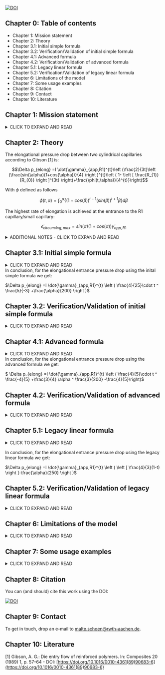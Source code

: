 [![DOI](https://zenodo.org/badge/791671677.svg)](https://doi.org/10.5281/zenodo.13999721)

## Chapter 0: Table of contents
- Chapter 1: Mission statement
- Chapter 2: Theory
- Chapter 3.1: Initial simple formula
- Chapter 3.2: Verification/Validation of initial simple formula
- Chapter 4.1: Advanced formula
- Chapter 4.2: Verification/Validation of advanced formula
- Chapter 5.1: Legacy linear formula
- Chapter 5.2: Verification/Validation of legacy linear formula
- Chapter 6: Limitations of the model
- Chapter 7: Some usage examples
- Chapter 8: Citation
- Chapter 9: Contact
- Chapter 10: Literature


## Chapter 1: Mission statement

<details>
<summary>CLICK TO EXPAND AND READ</summary>
This repository is supposed to hold information

1. on the relations between elongational/extensional viscosity AND flow rate AND elongational/extensional pressure drop
2. on the formulae developed by Gibson in the late eighties to depict these relations
3. on our newer formula that gives up some accuracy in order to become a useful tool for everyday engineering work.

</details>

## Chapter 2: Theory

The elongational pressure drop between two cylindrical capillaries according to Gibson [1] is: 
```math
\Delta p_{elong} =I \dot{\gamma}_{app,R1}^{t}\left (\frac{2}{3t}\left (\frac{sin(\alpha)(1+cos(\alpha))}{4} \right )^{t}\left ( 1- \left [ \frac{R_{1}}{R_{0}} \right ]^{3t} \right)+\frac{\phi(t,\alpha)}{4^{t}}\right)
```
With $\phi$ defined as follows 

```math
\phi(t,\alpha) = \int_{0}^{\alpha}\left \{(1+cos(\beta))^{t-1} (sin(\beta))^{t+1} \beta  \right \}  d\beta
```

The highest rate of elongation is achieved at the entrance to the R1 capillary/small capillary:
```math
\dot{\epsilon}_{circumAvg,max}= sin(\alpha)(1+cos(\alpha)) \dot{\gamma}_{app,R1}
```

<details>
<summary>ADDITIONAL NOTES - CLICK TO EXPAND AND READ</summary>
With I and t defining the elongational viscosity and the elongational stress, both following a simple power law:

$\eta_{elong} =I \dot{\epsilon}^{t-1}$

$\sigma_{elong} =I \dot{\epsilon}^{t}$

R1, R0 and alpha define the geometry of the capilliaries
- R0 is the bigger radius
- R1 is the smaller radius
- alpha is the conical half-angle (90 degrees for 'butted' capillaries, 59 degrees for holes drilled with DIN 1897 drill bits)

$\dot{\gamma}_{app,R1}$ is the apparent shear rate in the small capillary. The (circumferentially averaged) elongation rate present in the transition section between the cylindrical bores depends on the local radius R :

$\dot{\epsilon}_{circumAvg}= sin(\alpha)(1+cos(\alpha)) \frac {\dot{Q}}{R^{3}\pi}$
  
</details>



## Chapter 3.1: Initial simple formula

<details>
<summary>CLICK TO EXPAND AND READ</summary>

As seen above, $\phi$ only depends on $\alpha$ and $t$.

Considering only the term in the brackets, the influencing factors are
- Elongational viscosity power law exponent t (expected to fall between 1 and 0.25)
- Half-angle alpha (expected to fall between 30 and 90 degrees)

Hence it is easy to tabulate it and arrive at an approximation formula (in which $\alpha$ in degrees is to be input):

$\phi(t,\alpha) = max(0,\frac{1.2\alpha-33}{100})$

See figure 1 below for the quality of the approximation.

![figure1](https://github.com/malteschoen/fasterGibsonForExtensionalFlowBetweenCapillaries/blob/main/media/figure_1.png)
Figure 1: Approximation of $\phi$

However, this only eliminates the last component of Gibsons unwieldy equation. 
Considering the entire term in the brackets, the influencing factors are
- Ratio of the radii (expected to fall between 1-to-5 and 1-to-30)
- Elongational viscosity power law exponent t (expected to fall between 1 and 0.25)
- Half-angle alpha (expected to fall between 30 and 90 degrees)

We can now tabulate these results at the discrete combinations given above and develop a simpler function to represent the surface (green surface in figure 2) and plot both visually:

The function of the surface is given by:

$\frac{4}{25}\cdot t ^ \frac{5}{-3} +\frac{\alpha}{200}$

It becomes clear that the influence of the ratio of the radii is small for all t > 0.25.

![figure2](https://github.com/malteschoen/fasterGibsonForExtensionalFlowBetweenCapillaries/blob/main/media/figure_2.png)
Figure 2: Approximation of 'bracketed term' with the initial simple formula

</details>
In conclusion, for the elongational entrance pressure drop using the inital simple formula we get:

$\Delta p_{elong} =I \dot{\gamma}_{app,R1}^{t} \left ( \frac{4}{25}\cdot t ^ \frac{5}{-3} +\frac{\alpha}{200}  \right )$


## Chapter 3.2: Verification/Validation of initial simple formula

<details>
<summary>CLICK TO EXPAND AND READ</summary>

If we use the data on injection capillary rheometer entrance pressure drops given by [1] in their figure 7, we can compare our mathematical model to real-world data.
Please note that we use the power-law parameters of elongational viscosity given by [1] in their table 1.

![figure3](https://github.com/malteschoen/fasterGibsonForExtensionalFlowBetweenCapillaries/blob/main/media/figure_3.png)

Figure 3: Comparison between injection moulding dataset and the initial simple formula

Expressed in mathematical terms, our initial simple formula results in an average error of 0.5 bar or 12 % (i.e. our model usually predicts higher values) for the injection moulding data set (t = 0.77). However, performance for other elongational flow exponents t is unknown. Hence we compare our initial simple formula to the dataset for the bracketed term. 

![figure4](https://github.com/malteschoen/fasterGibsonForExtensionalFlowBetweenCapillaries/blob/main/media/figure_4.png)

Figure 4: Comparison between bracketed term dataset and the initial simple formula. Square symbols indicate dataset, circles our initial simple formula.

Again, it becomes clear that the influence of the ratio of the radii is notable only for t < 0.25. Performance of our initial simple formula is fair. The data for t = 1 is not matched well. Expressed in mathematical terms, our initial simple formula results in an average error of 28 %, primarily driven by the poor fit for t = 1. The single greatest error is 92 %.


</details>

## Chapter 4.1: Advanced formula

<details>
<summary>CLICK TO EXPAND AND READ</summary>
Seeing that the effect of t is non-linear we can instead model it using 
</details>
In conclusion, for the elongational entrance pressure drop using the advanced formula we get:

$ \Delta p_{elong} =I \dot{\gamma}_{app,R1}^{t} \left ( \frac{4}{5}\cdot t ^ \frac{-4}{5} +\frac{3}{4} \alpha ^ \frac{3}{200}  -\frac{4}{5}\right)$




## Chapter 4.2: Verification/Validation of advanced formula

<details>
<summary>CLICK TO EXPAND AND READ</summary>

![figure5](https://github.com/malteschoen/fasterGibsonForExtensionalFlowBetweenCapillaries/blob/main/media/figure_5.png)

Figure 5: Comparison between bracketed term dataset and the advanced formula. Square symbols indicate dataset, circles our initial simple formula.

Again, it becomes clear that the influence of the ratio of the radii is notable only for t < 0.25. Performance of our advanced formula is good. The data for t = 1 is now matched well. Expressed in mathematical terms, our initial simple formula results in an average error of 12 %, primarily driven by the poor fit for low alpha. The single greatest error is 38 %.


</details>

## Chapter 5.1: Legacy linear formula

<details>
<summary>CLICK TO EXPAND AND READ</summary>

If we are only interested in the results for intermediate values (0.5; 0.75) of t usually encountered in plastics compounds and the higher (> 50°) angles usually encountered in dies, we can create a simplified linear model.

</details>

In conclusion, for the elongational entrance pressure drop using the legacy linear formula we get:

$\Delta p_{elong} =I \dot{\gamma}_{app,R1}^{t} \left ( \left [ \frac{4}{3}(1-t) \right ]-\frac{\alpha}{250} \right )$

## Chapter 5.2: Verification/Validation of legacy linear formula

<details>
<summary>CLICK TO EXPAND AND READ</summary>

![figure6](https://github.com/malteschoen/fasterGibsonForExtensionalFlowBetweenCapillaries/blob/main/media/figure_6.png)

Figure 6: Comparison between bracketed term dataset and the advanced formula. Square symbols indicate dataset, circles our legacy linear formula.

Again, it becomes clear that the influence of the ratio of the radii is notable only for t < 0.25. Performance of our advanced formula is fair. The data for alpha = 30° is not matched well. The data for t = 0.25 it not matched at all. Expressed in mathematical terms, our legacy linear formula results in an average error of 22 %. The single greatest error is 50 %.


</details>



## Chapter 6: Limitations of the model

<details>
<summary>CLICK TO EXPAND AND READ</summary>

Like every other model, this model is wrong in the sense that it does not capture the entirety of the physical processes involved. Consequently it can only serve an an useful approximation provided a specific set of conditions is met. I hope that the model - like many other engineering model - is useful still.

The model assumes:
- isothermal flow
- no shear contribution to entrance pressure loss
- isotropic material (consequently, applicability to filled materials cannot be presumed)
- no relaxation phenomena (no thixotropy, infinitely short relaxation times)

</details>

## Chapter 7: Some usage examples

<details>
<summary>CLICK TO EXPAND AND READ</summary>

WIP

</details>


## Chapter 8: Citation

You can (and should) cite this work using the DOI:

[![DOI](https://zenodo.org/badge/791671677.svg)](https://doi.org/10.5281/zenodo.13999721)

## Chapter 9: Contact

To get in touch, drop an e-mail to malte.schoen@rwth-aachen.de.


## Chapter 10: Literature
[1]  Gibson, A. G.: Die entry flow of reinforced polymers. In: Composites 20 (1989) 1, p. 57–64 - DOI: [https://doi.org/10.1016/0010-4361(89)90683-6](https://doi.org/10.1016/0010-4361(89)90683-6)


